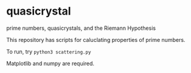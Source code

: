 # quasicrystal
prime numbers, quasicrystals, and the Riemann Hypothesis

This repository has scripts for caluclating properties of prime numbers.

To run, try `python3 scattering.py`

Matplotlib and numpy are required.
